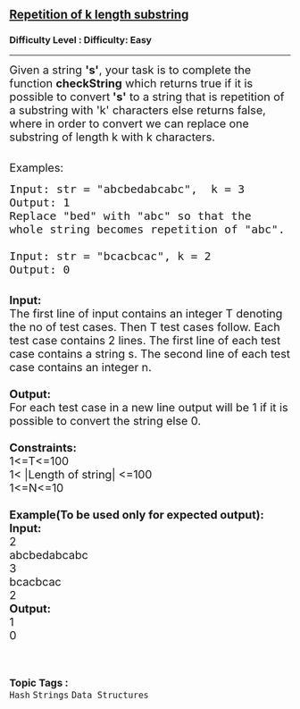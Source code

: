 <h2><a href="https://www.geeksforgeeks.org/problems/repetition-of-k-length-substring/1">Repetition of k length substring</a></h2><h3>Difficulty Level : Difficulty: Easy</h3><hr><div class="problems_problem_content__Xm_eO"><p><span style="font-size:20px">Given a string <strong>'s'</strong>, your task is to complete the function <strong>checkString</strong> which returns true&nbsp;if it is possible to convert<strong>&nbsp;'s'</strong>&nbsp;to a string that is repetition of a substring with 'k' characters else returns false, where in order to convert we can replace one substring of length k with k characters.</span><br>
&nbsp;</p>

<p><span style="font-size:20px">Examples:</span></p>

<pre><span style="font-size:20px">Input: str = "abcbedabcabc",  k = 3
Output: 1
Replace "bed" with "abc" so that the 
whole string becomes repetition of "abc".

Input: str = "bcacbcac", k = 2
Output: 0</span></pre>

<p><br>
<span style="font-size:20px"><strong>Input:</strong><br>
The first line of input contains an integer T denoting the no of test cases. Then T test cases follow. Each test case contains 2 lines. The first line of each test case contains a string s. The second line of each test case contains an integer n.<br>
<br>
<strong>Output:</strong><br>
For each test case in a new line output will be 1 if it is possible to convert the string else 0.<br>
<br>
<strong>Constraints:</strong><br>
1&lt;=T&lt;=100<br>
1&lt; |Length of string| &lt;=100<br>
1&lt;=N&lt;=10<br>
<br>
<strong>Example(To be used only for expected output):<br>
Input:</strong><br>
2<br>
abcbedabcabc<br>
3<br>
bcacbcac<br>
2<br>
<strong>Output:</strong><br>
1<br>
0</span><br>
&nbsp;</p>
</div><br><p><span style=font-size:18px><strong>Topic Tags : </strong><br><code>Hash</code>&nbsp;<code>Strings</code>&nbsp;<code>Data Structures</code>&nbsp;